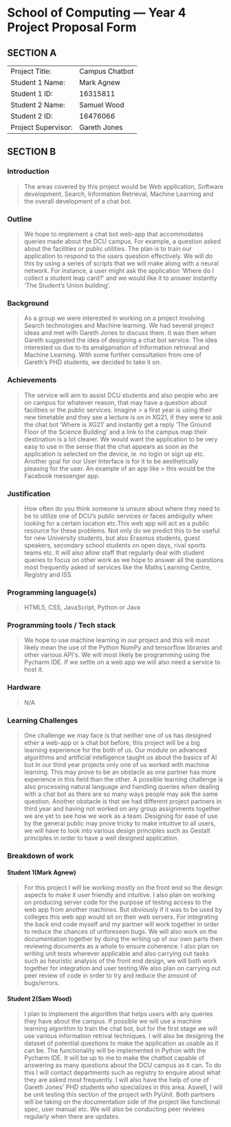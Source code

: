 # School of Computing &mdash; Year 4 Project Proposal Form
## SECTION A

| 			    |                   |
|---------------------------|-------------------|
|Project Title:		    | Campus Chatbot    |
|Student 1 Name:            | Mark Agnew        |
|Student 1 ID:              | 16315811          |
|Student 2 Name:            | Samuel Wood       |
|Student 2 ID:              | 16476066          |
|Project Supervisor:        | Gareth Jones      |
## SECTION B

### Introduction

  

>The areas covered by this project would be Web application, Software development, 
>Search, Information Retrieval, Machine Learning and the overall development of a chat bot.

  

### Outline

  

> We hope to implement a chat bot web-app that accommodates queries made about the DCU 
> campus. For example, a question asked about the facilities or public utilities. The plan is to 
> train our application to respond to the users question effectively. We will do this by using a 
> series of scripts that we will make along with a neural network. For instance, a user might 
> ask the application ‘Where do I collect a student leap card?’ and we would like it to answer 
> instantly ‘The Student’s Union building’.

  
  

### Background

  

> As a group we were interested in working on a project involving Search technologies and 
> Machine learning. We had several project ideas and met with Gareth Jones to discuss 
> them. It was then when Gareth suggested the idea of designing a chat bot service. The idea 
> interested us due to its amalgamation of Information retrieval and Machine Learning. With 
> some further consultation from one of Gareth’s PHD students, we decided to take it on.

  
  

### Achievements

  

> The service will aim to assist DCU students and also people who are on campus for whatever reason, that may have a question about facilities or the public services. Imagine > a first year is using their new timetable and they see a lecture is on in XG21, if they were to ask the chat bot ‘Where is XG21’ and instantly get a reply ‘The Ground Floor of the Science Building’ and a link to the campus map their destination is a lot clearer. We would want the application to be very easy to use in the sense that the chat appears as soon as the application is selected on the device, ie. no login or sign up etc. Another goal for our User Interface is for it to be aesthetically pleasing for the user. An example of an app like > this would be the Facebook messenger app.

  

### Justification

  
> How often do you think someone is unsure about where they need to be to utilize one of DCU’s public services or faces ambiguity when looking for a certain location etc.This web app will act as a public resource for these problems. Not only do we predict this to be useful for new University students, but also Erasmus students, guest speakers, secondary school students on open days, rival sports teams etc. It will also allow staff that regularly deal with student queries to focus on other work as we hope to answer all the questions most frequently asked of services like the Maths Learning Centre, Registry and ISS.

  

### Programming language(s)



> HTML5, CSS, JavaScript, Python or Java

  

### Programming tools / Tech stack

  

> We hope to use machine learning in our project and this will most likely mean the use of the Python NumPy and tensorflow libraries and other various API's. We will most likely be programming using the Pycharm IDE. If we settle on a web app we will also need a service to host it.
  

### Hardware

  

> N/A

  

### Learning Challenges

> One challenge we may face is that neither one of us has designed ether a web-app or a chat bot before, this project will be a big learning experience for the both of us. Our module on advanced algorithms and artificial intelligence taught us about the basics of AI but In our third year projects only one of us worked with machine learning. This may prove to be an obstacle as one partner has more experience in this field than the other. A possible learning challenge is also processing natural language and handling queries when dealing with a chat bot as there are so many ways people may ask the same question. Another obstacle is that we had different project partners in third year and having not worked on any group assignments together we are yet to see how we work as a team. Designing for ease of use by the general public may prove tricky to make intuitive to all users, we will have to look into various design principles such as Gestalt principles in order to have a well designed application.
  

### Breakdown of work
  

#### Student 1(Mark Agnew)

  

> For this project I will be working mostly on the front end so the design aspects to make it user friendly and intuitive. I also plan on working on producing server code for the purpose of testing access to the web app from another machines. But obviously if it was to be used by colleges this web app would sit on their web servers. For integrating the back end code myself and my partner will work together in order to reduce the chances of unforeseen bugs. We will also work on the documentation together by doing the writing up of our own parts then reviewing documents as a whole to ensure coherence. I also plan on writing unit tests wherever applicable and also carrying out tasks such as heuristic analysis of the front end design, we will both work together for integration and user testing.We also plan on carrying out peer review of code in order to try and  reduce the amount of bugs/errors.

  

#### Student 2(Sam Wood)

  

> I plan to implement the algorithm that helps users with any queries they have about the campus. If possible 
we will use a machine learning algorithm to train the chat bot, but for the first stage we will use various 
information retrival techniques. I will also be designing the dataset of potential questions to make the 
application as usable as it can be. The functionality will be implemented in Python with the Pycharm IDE. It will 
be up to me to make the chatbot capable of answering as many questions about the DCU campus as it can. To do 
this I will contact departments such as registry to enquire about what they are asked most frequently. I will also have the help of
one of Gareth Jones' PHD students who specializes in this area. Aswell, I will be unit testing this section of the project 
with PyUnit. Both partners will be taking on the documentation side of the project like functional spec, user manual etc.
We will also be conducting peer reviews regularly when there are updates.






